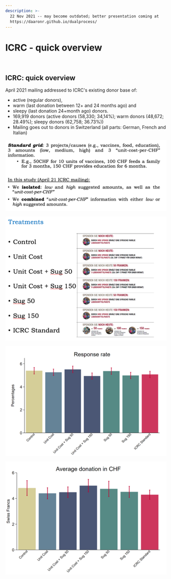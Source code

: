 ```yaml
---
description: >-
  22 Nov 2021 -- may become outdated; better presentation coming at
  https://daaronr.github.io/dualprocess/
---
```


# ICRC - quick overview

​​

## ICRC: quick overview

April 2021 mailing addressed to ICRC's existing donor base of:

* active (regular donors),
* warm (last donation between 12+ and 24 months ago) and
* sleepy (last donation 24+month ago) donors.
* 169,919 donors (active donors (58,330; 34,14%); warm donors (48,672; 28.49%); sleepy donors (62,758; 36.73%))
* Mailing goes out to donors in Switzerland (all parts: German, French and Italian)

![](<../../.gitbook/assets/image (1).png>)

![ICRC mailings -- differences in inserts](<../../.gitbook/assets/image (19).png>)

![Response rates per 100; bars= 95% CI's (?)](<../../.gitbook/assets/image (15).png>)

![Average donations per mailing -- includes zeroes](<../../.gitbook/assets/image (18).png>)

